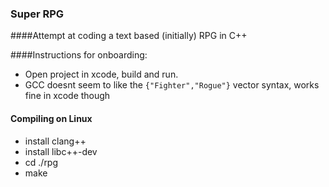 ### Super RPG

####Attempt at coding a text based (initially) RPG in C++

####Instructions for onboarding:
* Open project in xcode, build and run.  
* GCC doesnt seem to like the `{"Fighter","Rogue"}` vector syntax, works fine in xcode though


#### Compiling on Linux
* install clang++
* install libc++-dev
* cd ./rpg
* make

